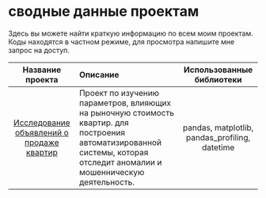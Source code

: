 # сводные данные проектам
Здесь вы можете найти краткую информацию по всем моим проектам. Коды находятся в частном режиме, для просмотра напишите мне запрос на доступ.

|Название проекта                             |Описание                                  |Использованные библиотеки   |
|:-------------------------------------------:|:-----------------------------------------|:--------------------------:|
|[Исследование объявлений о продаже квартир](https://github.com/KokaNatalya/Research-of-ads-for-the-sale-of-apartments.git)  |Проект по изучению параметров, влияющих на рыночную стоимость квартир. для построения автоматизированной системы, которая отследит аномалии и мошенническую деятельность. |pandas, matplotlib, pandas_profiling, datetime
